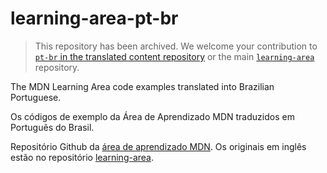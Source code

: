 # learning-area-pt-br

> This repository has been archived. We welcome your contribution to [`pt-br` in the translated content repository](https://github.com/mdn/translated-content) or the main [`learning-area`](https://github.com/mdn/learning-area) repository.

The MDN Learning Area code examples translated into Brazilian Portuguese.

Os códigos de exemplo da Área de Aprendizado MDN traduzidos em Português do Brasil.

Repositório Github da [área de aprendizado MDN](https://developer.mozilla.org/pt-BR/docs/Aprender).
Os originais em inglês estão no repositório [learning-area](https://github.com/mdn/learning-area).

